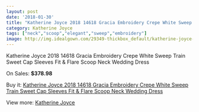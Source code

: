 ```yaml
---
layout: post
date: '2018-01-30'
title: "Katherine Joyce 2018 14618 Gracia Embroidery Crepe White Sweep Train Sweet Cap Sleeves Fit & Flare Scoop Neck Wedding Dress"
category: Katherine Joyce
tags: ["neck","scoop","elegant","sweep","embroidery"]
image: http://img.idealgown.com/29349-thickbox_default/katherine-joyce-2018-14618-gracia-embroidery-crepe-white-sweep-train-sweet-cap-sleeves-fit-flare-scoop-neck-wedding-dress.jpg
---
```

Katherine Joyce 2018 14618 Gracia Embroidery Crepe White Sweep Train Sweet Cap Sleeves Fit & Flare Scoop Neck Wedding Dress

On Sales: **$378.98**
<a href="https://www.idealgown.com/en/katherine-joyce/11081-katherine-joyce-2018-14618-gracia-embroidery-crepe-white-sweep-train-sweet-cap-sleeves-fit-flare-scoop-neck-wedding-dress.html"><amp-img layout="responsive" width="600" height="600" src="//img.idealgown.com/29349-thickbox_default/katherine-joyce-2018-14618-gracia-embroidery-crepe-white-sweep-train-sweet-cap-sleeves-fit-flare-scoop-neck-wedding-dress.jpg" alt="Katherine Joyce 2018 14618 Gracia Embroidery Crepe White Sweep Train Sweet Cap Sleeves Fit & Flare Scoop Neck Wedding Dress 0" /></a>
<a href="https://www.idealgown.com/en/katherine-joyce/11081-katherine-joyce-2018-14618-gracia-embroidery-crepe-white-sweep-train-sweet-cap-sleeves-fit-flare-scoop-neck-wedding-dress.html"><amp-img layout="responsive" width="600" height="600" src="//img.idealgown.com/29355-thickbox_default/katherine-joyce-2018-14618-gracia-embroidery-crepe-white-sweep-train-sweet-cap-sleeves-fit-flare-scoop-neck-wedding-dress.jpg" alt="Katherine Joyce 2018 14618 Gracia Embroidery Crepe White Sweep Train Sweet Cap Sleeves Fit & Flare Scoop Neck Wedding Dress 1" /></a>
<a href="https://www.idealgown.com/en/katherine-joyce/11081-katherine-joyce-2018-14618-gracia-embroidery-crepe-white-sweep-train-sweet-cap-sleeves-fit-flare-scoop-neck-wedding-dress.html"><amp-img layout="responsive" width="600" height="600" src="//img.idealgown.com/29354-thickbox_default/katherine-joyce-2018-14618-gracia-embroidery-crepe-white-sweep-train-sweet-cap-sleeves-fit-flare-scoop-neck-wedding-dress.jpg" alt="Katherine Joyce 2018 14618 Gracia Embroidery Crepe White Sweep Train Sweet Cap Sleeves Fit & Flare Scoop Neck Wedding Dress 2" /></a>
<a href="https://www.idealgown.com/en/katherine-joyce/11081-katherine-joyce-2018-14618-gracia-embroidery-crepe-white-sweep-train-sweet-cap-sleeves-fit-flare-scoop-neck-wedding-dress.html"><amp-img layout="responsive" width="600" height="600" src="//img.idealgown.com/29353-thickbox_default/katherine-joyce-2018-14618-gracia-embroidery-crepe-white-sweep-train-sweet-cap-sleeves-fit-flare-scoop-neck-wedding-dress.jpg" alt="Katherine Joyce 2018 14618 Gracia Embroidery Crepe White Sweep Train Sweet Cap Sleeves Fit & Flare Scoop Neck Wedding Dress 3" /></a>
<a href="https://www.idealgown.com/en/katherine-joyce/11081-katherine-joyce-2018-14618-gracia-embroidery-crepe-white-sweep-train-sweet-cap-sleeves-fit-flare-scoop-neck-wedding-dress.html"><amp-img layout="responsive" width="600" height="600" src="//img.idealgown.com/29352-thickbox_default/katherine-joyce-2018-14618-gracia-embroidery-crepe-white-sweep-train-sweet-cap-sleeves-fit-flare-scoop-neck-wedding-dress.jpg" alt="Katherine Joyce 2018 14618 Gracia Embroidery Crepe White Sweep Train Sweet Cap Sleeves Fit & Flare Scoop Neck Wedding Dress 4" /></a>
<a href="https://www.idealgown.com/en/katherine-joyce/11081-katherine-joyce-2018-14618-gracia-embroidery-crepe-white-sweep-train-sweet-cap-sleeves-fit-flare-scoop-neck-wedding-dress.html"><amp-img layout="responsive" width="600" height="600" src="//img.idealgown.com/29351-thickbox_default/katherine-joyce-2018-14618-gracia-embroidery-crepe-white-sweep-train-sweet-cap-sleeves-fit-flare-scoop-neck-wedding-dress.jpg" alt="Katherine Joyce 2018 14618 Gracia Embroidery Crepe White Sweep Train Sweet Cap Sleeves Fit & Flare Scoop Neck Wedding Dress 5" /></a>
<a href="https://www.idealgown.com/en/katherine-joyce/11081-katherine-joyce-2018-14618-gracia-embroidery-crepe-white-sweep-train-sweet-cap-sleeves-fit-flare-scoop-neck-wedding-dress.html"><amp-img layout="responsive" width="600" height="600" src="//img.idealgown.com/29350-thickbox_default/katherine-joyce-2018-14618-gracia-embroidery-crepe-white-sweep-train-sweet-cap-sleeves-fit-flare-scoop-neck-wedding-dress.jpg" alt="Katherine Joyce 2018 14618 Gracia Embroidery Crepe White Sweep Train Sweet Cap Sleeves Fit & Flare Scoop Neck Wedding Dress 6" /></a>

Buy it: [Katherine Joyce 2018 14618 Gracia Embroidery Crepe White Sweep Train Sweet Cap Sleeves Fit & Flare Scoop Neck Wedding Dress](https://www.idealgown.com/en/katherine-joyce/11081-katherine-joyce-2018-14618-gracia-embroidery-crepe-white-sweep-train-sweet-cap-sleeves-fit-flare-scoop-neck-wedding-dress.html "Katherine Joyce 2018 14618 Gracia Embroidery Crepe White Sweep Train Sweet Cap Sleeves Fit & Flare Scoop Neck Wedding Dress")

View more: [Katherine Joyce](https://www.idealgown.com/en/188-katherine-joyce "Katherine Joyce")